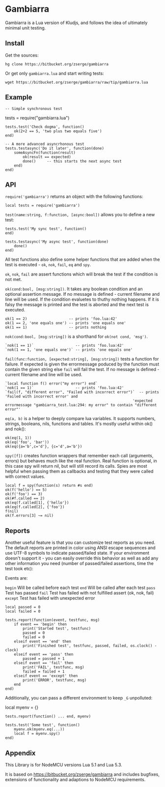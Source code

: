 # Gambiarra

Gambiarra is a Lua version of Kludjs, and follows the idea of ultimately
minimal unit testing.

## Install

Get the sources:

`hg clone https://bitbucket.org/zserge/gambiarra`

Or get only `gambiarra.lua` and start writing tests:

`wget https://bitbucket.org/zserge/gambiarra/raw/tip/gambiarra.lua`

## Example

	-- Simple synchronous test
  tests = require("gambiarra.lua")

	tests.test('Check dogma', function()
		ok(2+2 == 5, 'two plus two equals five')
	end)

	-- A more advanced asyncrhonous test
	tests.testasync('Do it later', function(done)
		someAsyncFn(function(result)
			ok(result == expected)
			done()     -- this starts the next async test
		end)
	end)

## API

`require('gambiarra')` returns an object with the following functions:

	local tests = require('gambiarra')

`test(name:string, f:function, [async:bool])` allows you to define a new test:

	tests.test('My sync test', function()
	end)

	tests.testasync('My async test', function(done)
		done()
	end)

All test functions also define some helper functions that are added when the test is
executed - `ok`, `nok`, `fail`, `eq` and `spy`.

`ok`, `nok`, `fail` are assert functions which will break the test if the condition is not met.

`ok(cond:bool, [msg:string])`. It takes any
boolean condition and an optional assertion message. If no message is defined -
current filename and line will be used. If the condition evaluetes to thuthy nothing happens.
If it is falsy the message is printed and the test is aborted and the next test is executed.

	ok(1 == 2)                   -- prints 'foo.lua:42'
	ok(1 == 2, 'one equals one') -- prints 'one equals one'
	ok(1 == 1)                   -- prints nothing

`nok(cond:bool, [msg:string])` is a shorthand for `ok(not cond, 'msg')`.

	`nok(1 == 1)`                   -- prints 'foo.lua:42'
	`nok(1 == 1, 'one equals one')` -- prints 'one equals one'

`fail(func:function, [expected:string], [msg:string])` tests a function for failure. If expected is given the errormessage poduced by the function must contain the given string else `fail` will fail the test. If no message is defined -
current filename and line will be used.  

	`local function f() error("my error") end`
	`nok(1 == 1)`                   -- prints 'foo.lua:42'
	`fail(f, "different error", "Failed with incorrect error")`  -- prints 'Failed with incorrect error' and 
                                                              'expected errormessage "gambiarra_test.lua:294: my error" to contain "different error"'
 

`eq(a, b)` is a helper to deeply compare lua variables. It supports numbers,
strings, booleans, nils, functions and tables. It's mostly useful within ok() and nok():

	ok(eq(1, 1))
	ok(eq('foo', 'bar'))
	ok(eq({a='b',c='d'}, {c='d',a='b'})


`spy([f])` creates function wrappers that remember each call
(arguments, errors) but behaves much like the real function. Real function is
optional, in this case spy will return nil, but will still record its calls.
Spies are most helpful when passing them as callbacks and testing that they
were called with correct values.

	local f = spy(function(s) return #s end)
	ok(f('hello') == 5)
	ok(f('foo') == 3)
	ok(#f.called == 2)
	ok(eq(f.called[1], {'hello'})
	ok(eq(f.called[2], {'foo'})
	f(nil)
	ok(f.errors[3] ~= nil)

## Reports

Another useful feature is that you can customize test reports as you need.
The default reports are printed in color using ANSI escape sequences and use
UTF-8 symbols to indicate passed/failed state. If your environment doesn't
support it - you can easily override this behavior as well as add any other
information you need (number of passed/failed assertions, time the test took
etc):

Events are:

`begin`   Will be called before each test
`end`     Will be called after each test
`pass`    Test has passed
`fail`    Test has failed with not fulfilled assert (ok, nok, fail)
`except`  Test has failed with unexpected error



	local passed = 0
	local failed = 0

	tests.report(function(event, testfunc, msg)
		if event == 'begin' then
			print('Started test', testfunc)
			passed = 0
			failed = 0
		elseif event == 'end' then
			print('Finished test', testfunc, passed, failed, os.clock() - clock)
		elseif event == 'pass' then
			passed = passed + 1
		elseif event == 'fail' then
			print('FAIL', testfunc, msg)
			failed = failed + 1
		elseif event == 'except' then
			print('ERROR', testfunc, msg)
		end
	end)

Additionally, you can pass a different environment to keep `_G` unpolluted:

  local myenv = {}
  
	tests.report(function() ... end, myenv)

	tests.test('Some test', function()
		myenv.ok(myenv.eq(...))
		local f = myenv.spy()
	end)

## Appendix

This Library is for NodeMCU versions Lua 5.1 and Lua 5.3. 

It is based on https://bitbucket.org/zserge/gambiarra and includes bugfixes, extensions of functionality and adaptions to NodeMCU requirements.
